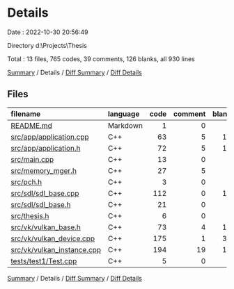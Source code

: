 # Details

Date : 2022-10-30 20:56:49

Directory d:\\Projects\\Thesis

Total : 13 files,  765 codes, 39 comments, 126 blanks, all 930 lines

[Summary](results.md) / Details / [Diff Summary](diff.md) / [Diff Details](diff-details.md)

## Files
| filename | language | code | comment | blank | total |
| :--- | :--- | ---: | ---: | ---: | ---: |
| [README.md](/README.md) | Markdown | 1 | 0 | 1 | 2 |
| [src/app/application.cpp](/src/app/application.cpp) | C++ | 63 | 5 | 17 | 85 |
| [src/app/application.h](/src/app/application.h) | C++ | 72 | 5 | 11 | 88 |
| [src/main.cpp](/src/main.cpp) | C++ | 13 | 0 | 0 | 13 |
| [src/memory_mger.h](/src/memory_mger.h) | C++ | 27 | 5 | 9 | 41 |
| [src/pch.h](/src/pch.h) | C++ | 3 | 0 | 1 | 4 |
| [src/sdl/sdl_base.cpp](/src/sdl/sdl_base.cpp) | C++ | 112 | 0 | 15 | 127 |
| [src/sdl/sdl_base.h](/src/sdl/sdl_base.h) | C++ | 21 | 0 | 4 | 25 |
| [src/thesis.h](/src/thesis.h) | C++ | 6 | 0 | 3 | 9 |
| [src/vk/vulkan_base.h](/src/vk/vulkan_base.h) | C++ | 73 | 4 | 14 | 91 |
| [src/vk/vulkan_device.cpp](/src/vk/vulkan_device.cpp) | C++ | 175 | 1 | 33 | 209 |
| [src/vk/vulkan_instance.cpp](/src/vk/vulkan_instance.cpp) | C++ | 194 | 19 | 17 | 230 |
| [tests/test1/Test.cpp](/tests/test1/Test.cpp) | C++ | 5 | 0 | 1 | 6 |

[Summary](results.md) / Details / [Diff Summary](diff.md) / [Diff Details](diff-details.md)